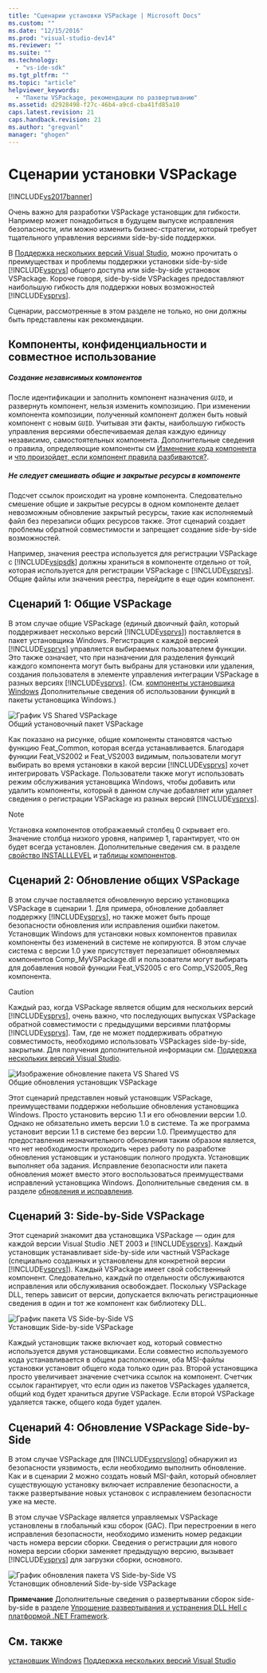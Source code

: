 ```yaml
---
title: "Сценарии установки VSPackage | Microsoft Docs"
ms.custom: ""
ms.date: "12/15/2016"
ms.prod: "visual-studio-dev14"
ms.reviewer: ""
ms.suite: ""
ms.technology: 
  - "vs-ide-sdk"
ms.tgt_pltfrm: ""
ms.topic: "article"
helpviewer_keywords: 
  - "Пакеты VSPackage, рекомендации по развертыванию"
ms.assetid: d2928498-f27c-46b4-a9cd-cba41fd85a10
caps.latest.revision: 21
caps.handback.revision: 21
ms.author: "gregvanl"
manager: "ghogen"
---
```

# Сценарии установки VSPackage
[!INCLUDE[vs2017banner](../../code-quality/includes/vs2017banner.md)]

Очень важно для разработки VSPackage установщик для гибкости. Например может понадобиться в будущем выпуске исправления безопасности, или можно изменить бизнес\-стратегии, который требует тщательного управления версиями side\-by\-side поддержки.  
  
 В [Поддержка нескольких версий Visual Studio](../../extensibility/supporting-multiple-versions-of-visual-studio.md), можно прочитать о преимуществах и проблемы поддержки установки side\-by\-side [!INCLUDE[vsprvs](../../code-quality/includes/vsprvs_md.md)] общего доступа или side\-by\-side установок VSPackage. Короче говоря, side\-by\-side VSPackages предоставляют наибольшую гибкость для поддержки новых возможностей [!INCLUDE[vsprvs](../../code-quality/includes/vsprvs_md.md)].  
  
 Сценарии, рассмотренные в этом разделе не только, но они должны быть представлены как рекомендации.  
  
## Компоненты, конфиденциальности и совместное использование  
  
##### Создание независимых компонентов  
 После идентификации и заполнить компонент назначения `GUID`, и развернуть компонент, нельзя изменить композицию. При изменении компонента композиции, полученный компонент должен быть новый компонент с новым `GUID`. Учитывая эти факты, наибольшую гибкость управления версиями обеспечиваемая делая каждую единицу независимо, самостоятельных компонента. Дополнительные сведения о правила, определяющие компоненты см [Изменение кода компонента](http://msdn.microsoft.com/library/aa367849\(VS.85\).aspx) и [что произойдет, если компонент правила разбиваются?](http://msdn.microsoft.com/library/aa372795\(VS.85\).aspx).  
  
##### Не следует смешивать общие и закрытые ресурсы в компоненте  
 Подсчет ссылок происходит на уровне компонента. Следовательно смешение общие и закрытые ресурсы в одном компоненте делает невозможным обновление закрытый ресурсы, такие как исполняемый файл без перезаписи общих ресурсов также. Этот сценарий создает проблемы обратной совместимости и запрещает создание side\-by\-side возможностей.  
  
 Например, значения реестра используется для регистрации VSPackage с [!INCLUDE[vsipsdk](../../extensibility/includes/vsipsdk_md.md)] должны храниться в компоненте отдельно от той, которая используется для регистрации VSPackage с [!INCLUDE[vsprvs](../../code-quality/includes/vsprvs_md.md)]. Общие файлы или значения реестра, перейдите в еще один компонент.  
  
## Сценарий 1: Общие VSPackage  
 В этом случае общие VSPackage \(единый двоичный файл, который поддерживает несколько версий [!INCLUDE[vsprvs](../../code-quality/includes/vsprvs_md.md)]\) поставляется в пакет установщика Windows. Регистрация с каждой версией [!INCLUDE[vsprvs](../../code-quality/includes/vsprvs_md.md)] управляется выбираемых пользователем функции. Это также означает, что при назначении для разделения функций каждого компонента могут быть выбраны для установки или удаления, создания пользователя в элементе управления интеграции VSPackage в разных версиях [!INCLUDE[vsprvs](../../code-quality/includes/vsprvs_md.md)]. \(См. [компоненты установщика Windows](http://msdn.microsoft.com/library/aa372840\(VS.85\).aspx) Дополнительные сведения об использовании функций в пакеты установщика Windows.\)  
  
 ![График VS Shared VSPackage](../../extensibility/internals/media/vs_sharedpackage.png "VS\_SharedPackage")  
Общий установочный пакет VSPackage  
  
 Как показано на рисунке, общие компоненты становятся частью функцию Feat\_Common, которая всегда устанавливается. Благодаря функции Feat\_VS2002 и Feat\_VS2003 видимым, пользователи могут выбирать во время установки в какой версии [!INCLUDE[vsprvs](../../code-quality/includes/vsprvs_md.md)] хочет интегрировать VSPackage. Пользователи также могут использовать режим обслуживания установщика Windows, чтобы добавить или удалить компоненты, который в данном случае добавляет или удаляет сведения о регистрации VSPackage из разных версий [!INCLUDE[vsprvs](../../code-quality/includes/vsprvs_md.md)].  
  
> [!NOTE]
>  Установка компонентов отображаемый столбец 0 скрывает его. Значение столбца низкого уровня, например 1, гарантирует, что он будет всегда установлен. Дополнительные сведения см. в разделе [свойство INSTALLLEVEL](http://msdn.microsoft.com/library/aa369536\(VS.85\).aspx) и [таблицы компонентов](http://msdn.microsoft.com/library/aa368585.aspx).  
  
## Сценарий 2: Обновление общих VSPackage  
 В этом случае поставляется обновленную версию установщика VSPackage в сценарии 1. Для примера, обновление добавляет поддержку [!INCLUDE[vsprvs](../../code-quality/includes/vsprvs_md.md)], но также может быть проще безопасности обновления или исправления ошибки пакетом. Установщик Windows для установки новых компонентов правилах компоненты без изменений в системе не копируются. В этом случае система с версии 1.0 уже присутствует перезапишет обновляемых компонентов Comp\_MyVSPackage.dll и пользователи могут выбирать для добавления новой функции Feat\_VS2005 с его Comp\_VS2005\_Reg компонента.  
  
> [!CAUTION]
>  Каждый раз, когда VSPackage является общим для нескольких версий [!INCLUDE[vsprvs](../../code-quality/includes/vsprvs_md.md)], очень важно, что последующих выпусках VSPackage обратной совместимости с предыдущими версиями платформы [!INCLUDE[vsprvs](../../code-quality/includes/vsprvs_md.md)]. Там, где не может поддерживать обратную совместимость, необходимо использовать VSPackages side\-by\-side, закрытым. Для получения дополнительной информации см. [Поддержка нескольких версий Visual Studio](../../extensibility/supporting-multiple-versions-of-visual-studio.md).  
  
 ![Изображение обновление пакета VS Shared VS](../../extensibility/internals/media/vs_sharedpackageupdate.png "VS\_SharedPackageUpdate")  
Общие обновления установщик VSPackage  
  
 Этот сценарий представлен новый установщик VSPackage, преимуществами поддержки небольшие обновления установщика Windows. Просто установить версию 1.1 и его обновлении версии 1.0. Однако не обязательно иметь версии 1.0 в системе. Та же программа установит версии 1.1 в системе без версии 1.0. Преимущество для предоставления незначительного обновления таким образом является, что нет необходимости проходить через работу по разработке обновления установщик и установщик полного продукта. Установщик выполняет оба задания. Исправление безопасности или пакета обновления может вместо этого воспользоваться преимуществами исправлений установщика Windows. Дополнительные сведения см. в разделе [обновления и исправления](http://msdn.microsoft.com/library/aa370579\(VS.85\).aspx).  
  
## Сценарий 3: Side\-by\-Side VSPackage  
 Этот сценарий знакомит два установщика VSPackage — один для каждой версии Visual Studio .NET 2003 и [!INCLUDE[vsprvs](../../code-quality/includes/vsprvs_md.md)]. Каждый установщик устанавливает side\-by\-side или частный VSPackage \(специально созданных и установлены для конкретной версии [!INCLUDE[vsprvs](../../code-quality/includes/vsprvs_md.md)]\). Каждый VSPackage имеет свой собственный компонент. Следовательно, каждый по отдельности обслуживаются исправления или обслуживания освобождает. Поскольку VSPackage DLL, теперь зависит от версии, допускается включать регистрационные сведения в один и тот же компонент как библиотеку DLL.  
  
 ![График пакета VS Side&#45;by&#45;Side VS](../../extensibility/internals/media/vs_sbys_package.gif "VS\_SbyS\_Package")  
Установщик Side\-by\-side VSPackage  
  
 Каждый установщик также включает код, который совместно используется двумя установщиками. Если совместно используемого кода устанавливается в общем расположении, оба MSI\-файлы установки установит общего кода только один раз. Второй установщика просто увеличивает значение счетчика ссылок на компонент. Счетчик ссылок гарантирует, что если один из пакетов VSPackages удаляется, общий код будет храниться другие VSPackage. Если второй VSPackage удаляется также, общего кода будет удален.  
  
## Сценарий 4: Обновление VSPackage Side\-by\-Side  
 В этом случае VSPackage для [!INCLUDE[vsprvslong](../../code-quality/includes/vsprvslong_md.md)] обнаружил из безопасности уязвимость, если необходимо выполнить обновление. Как и в сценарии 2 можно создать новый MSI\-файл, который обновляет существующую установку включает исправление безопасности, а также развертывание новых установок с исправлением безопасности уже на месте.  
  
 В этом случае VSPackage является управляемых VSPackage установлены в глобальный кэш сборок \(GAC\). При перестроении в него исправления безопасности, необходимо изменить номер редакции часть номера версии сборки. Сведения о регистрации для нового номера версии сборки заменяет предыдущую версию, вызывает [!INCLUDE[vsprvs](../../code-quality/includes/vsprvs_md.md)] для загрузки сборки, основного.  
  
 ![График обновления пакета VS Side&#45;by&#45;Side VS](../../extensibility/internals/media/vs_sbys_packageupdate.png "VS\_SbyS\_PackageUpdate")  
Установщик обновлений Side\-by\-side VSPackage  
  
 **Примечание** Дополнительные сведения о развертывании сборок side\-by\-side в разделе [Упрощение развертывания и устранения DLL Hell с платформой .NET Framework](http://msdn.microsoft.com/library/ms973843.aspx).  
  
## См. также  
 [установщик Windows](http://msdn.microsoft.com/library/cc185688\(VS.85\).aspx)   
 [Поддержка нескольких версий Visual Studio](../../extensibility/supporting-multiple-versions-of-visual-studio.md)
